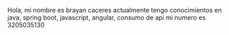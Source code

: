 Hola, mi nombre es brayan caceres
actualmente tengo conocimientos en java, spring boot, javascript, angular, consumo de api
mi numero es  3205035130
